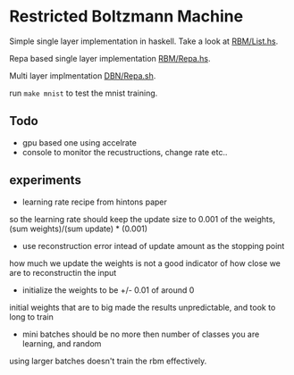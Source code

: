 Restricted Boltzmann Machine
============================

Simple single layer implementation in haskell.  Take a look at [RBM/List.hs](RBM/List.hs).  

Repa based single layer implementation [RBM/Repa.hs](RBM/Repa.hs).

Multi layer implmentation [DBN/Repa.sh](DBN/Repa.hs).

run `make mnist` to test the mnist training.

Todo
----

* gpu based one using accelrate 
* console to monitor the recustructions, change rate etc..

experiments
-----------

* learning rate recipe from hintons paper

so the learning rate should keep the update size to 0.001 of the weights, (sum weights)/(sum update) * (0.001)

* use reconstruction error intead of update amount as the stopping point

how much we update the weights is not a good indicator of how close we are to reconstructin the input

* initialize the weights to be +/- 0.01 of around 0

initial weights that are to big made the results unpredictable, and took to long to train

* mini batches should be no more then number of classes you are learning, and random

using larger batches doesn't train the rbm effectively.

